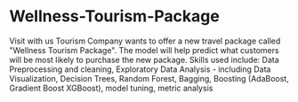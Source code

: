 # Wellness-Tourism-Package
Visit with us Tourism Company wants to offer a new travel package called "Wellness Tourism Package".  The model will help predict what customers will be most likely to purchase the new package.   Skills used include:  Data Preprocessing and cleaning, Exploratory Data Analysis - including Data Visualization, Decision Trees, Random Forest, Bagging, Boosting (AdaBoost, Gradient Boost XGBoost), model tuning, metric analysis
